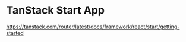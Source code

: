 # TanStack Start App

https://tanstack.com/router/latest/docs/framework/react/start/getting-started
